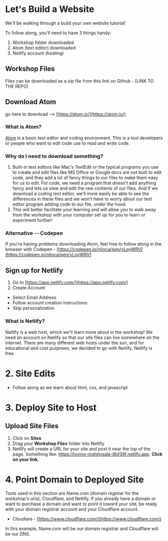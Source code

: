 # Let's Build a Website
We'll be walking through a build your own website tutorial!

To follow along, you'll need to have 3 things handy:
1. Workshop folder downloaded
2. Atom (text editor) downloaded
3. Netlify account (hosting)

## Workshop Files
Files can be downloaded as a zip file from this link on Github - [LINK TO THE REPO]

## Download Atom
go here to download --> [https://atom.io/](https://atom.io/)

### What is Atom?
[Atom](https://atom.io/) is a basic text editor and coding environment. This is a tool developers or people who want to edit code use to read and write code.

### Why do I need to download something?
1. Built-in text editors like Mac's TextEdit or the typical programs you use to create and edit files like MS Office or Google docs are not built to edit code, and they add a lot of fancy things to our files to make them easy for us to edit. For code, we need a program that doesn't add anything fancy and lets us view and edit the raw contents of our files. And if we download a coding text editor, we'll more easily be able to see the differences in these files and we won't have to worry about our text editor program adding code to our file, under the hood.
2. This will better facilitate your learning and will allow you to walk away from the workshop with your computer set up for you to learn or experiment further!

### Alternative -- Codepen
If you're having problems downloading Atom, feel free to follow along in the browser with Codepen - [https://codepen.io/niloca/pen/yLoyWRV](https://codepen.io/niloca/pen/yLoyWRV)


## Sign up for Netlify
1. Go to [https://app.netlify.com/](https://app.netlify.com/)
2. Create Account
  * Select Email Address
  * Follow account creation instructions
  * Skip personalization

### What is Netlify?
Netlify is a web host, which we'll learn more about in the workshop! We need an account on Netlify so that our site files can live somewhere on the internet. There are many different web hosts under the sun, and for educational and cost purposes, we decided to go with Netlify. Netlify is free.

# 2. Site Edits
- Follow along as we learn about html, css, and javascript

# 3. Deploy Site to Host
## Upload Site Files
1. Click on **Sites**
1. Drag your **Workshop Files** folder into Netlify
1. Netlify will create a URL for your site and post it near the top of the page. Something like: https://loving-nightingale-8bf39f.netlify.app. **Click on your link.**

# 4. Point Domain to Deployed Site
Tools used in this section are Name.com (domain registar for the workshop's urls), Cloudflare, and Netlify. If you already have a domain or want to purchase a domain and want to point it toward your site, be ready with your domain registrar account and your Cloudflare account.
- Cloudlare - [https://www.cloudflare.com/](https://www.cloudflare.com/)

In this example, Name.com will be our domain registrar and Cloudflare will be our DNS.